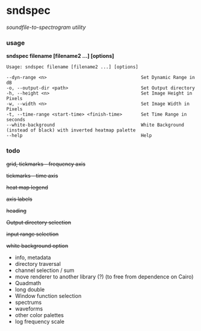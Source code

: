 # sndspec
*soundfile-to-spectrogram utility*

### usage

**sndspec filename [filename2 ...] [options]**

~~~
Usage: sndspec filename [filename2 ...] [options]

--dyn-range <n>                                   Set Dynamic Range in dB
-o, --output-dir <path>                           Set Output directory
-h, --height <n>                                  Set Image Height in Pixels
-w, --width <n>                                   Set Image Width in Pixels
-t, --time-range <start-time> <finish-time>       Set Time Range in seconds
--white-background                                White Background (instead of black) with inverted heatmap palette
--help                                            Help
~~~

### todo

~~grid, tickmarks - frequency axis~~

~~tickmarks - time axis~~

~~heat map legend~~

~~axis labels~~

~~heading~~

~~Output directory selection~~

~~input range selection~~

~~white background option~~

- info, metadata
- directory traversal
- channel selection / sum
- move renderer to another library (?) (to free from dependence on Cairo)
- Quadmath
- long double
- Window function selection
- spectrums
- waveforms
- other color palettes
- log frequency scale

